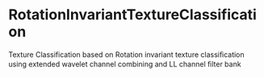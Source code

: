 # RotationInvariantTextureClassification
Texture Classification based on Rotation invariant texture classiﬁcation using extended wavelet channel combining and LL channel ﬁlter bank
